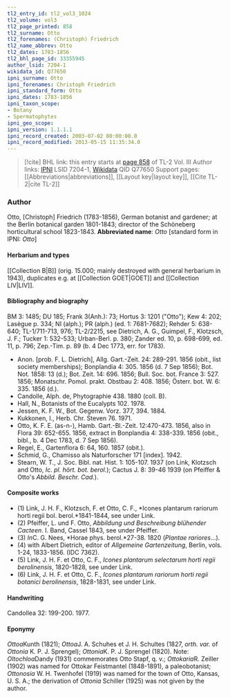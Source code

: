 ```yaml
---
tl2_entry_id: tl2_vol3_1024
tl2_volume: vol3
tl2_page_printed: 858
tl2_surname: Otto
tl2_forenames: (Christoph) Friedrich
tl2_name_abbrev: Otto
tl2_dates: 1783-1856
tl2_bhl_page_id: 33355945
author_lsid: 7204-1
wikidata_id: Q77650
ipni_surname: Otto
ipni_forenames: Christoph Friedrich
ipni_standard_form: Otto
ipni_dates: 1783-1856
ipni_taxon_scope: 
- Botany
- Spermatophytes
ipni_geo_scope: 
ipni_version: 1.1.1.1
ipni_record_created: 2003-07-02 00:00:00.0
ipni_record_modified: 2013-05-15 11:35:34.0
---
```


> [!cite] BHL link: this entry starts at [page 858](https://www.biodiversitylibrary.org/page/33355945) of TL-2 Vol. III
> Author links: [IPNI](https://www.ipni.org/a/7204-1) LSID 7204-1, [Wikidata](https://www.wikidata.org/wiki/Q77650) QID Q77650
> Support pages: [[Abbreviations|abbreviations]], [[Layout key|layout key]], [[Cite TL-2|cite TL-2]]

### Author

Otto, \[Christoph\] Friedrich (1783-1856), German botanist and gardener; at the Berlin botanical garden 1801-1843; director of the Schöneberg horticultural school 1823-1843. 
**Abbreviated name**: *Otto* \[standard form in IPNI: *Otto*\]

#### Herbarium and types

[[Collection B|B]] (orig. 15.000; mainly destroyed with general herbarium in 1943), duplicates e.g. at [[Collection GOET|GOET]] and [[Collection LIV|LIV]].

#### Bibliography and biography

BM 3: 1485; DU 185; Frank 3(Anh.): 73; Hortus 3: 1201 ("Otto"); Kew 4: 202; Lasègue p. 334; NI (alph.); PR (alph.) (ed. 1: 7681-7682); Rehder 5: 638-640; TL-1/711-713, 976; TL-2/2215, see Dietrich, A. G., Guimpel, F., Klotzsch, J. F.; Tucker 1: 532-533; Urban-Berl. p. 380; Zander ed. 10, p. 698-699, ed. 11, p. 796; Zep.-Tim. p. 89 (b. 4 Dec 1773, err. for 1783).
- Anon. \[prob. F. L. Dietrich\], Allg. Gart.-Zeit. 24: 289-291. 1856 (obit., list society memberships); Bonplandia 4: 305. 1856 (d. 7 Sep 1856); Bot. Not. 1858: 13 (d.); Bot. Zeit. 14: 696. 1856; Bull. Soc. bot. France 3: 527. 1856; Monatschr. Pomol. prakt. Obstbau 2: 408. 1856; Österr. bot. W. 6: 335. 1856 (d.).
- Candolle, Alph. de, Phytographie 438. 1880 (coll. B).
- Hall, N., Botanists of the Eucalypts 102. 1978.
- Jessen, K. F. W., Bot. Gegenw. Vorz. 377, 394. 1884.
- Kukkonen, I., Herb. Chr. Steven 76. 1971.
- Otto, K. F. E. (as-n-), Hamb. Gart.-Bl.-Zeit. 12:470-473. 1856, also in Flora 39: 652-655. 1856, extract in Bonplandia 4: 338-339. 1856 (obit., bibl., b. 4 Dec 1783, d. 7 Sep 1856).
- Regel, E., Gartenflora 6: 64, 160. 1857 (obit.).
- Schmid, G., Chamisso als Naturforscher 171 \[index\]. 1942.
- Stearn, W. T., J. Soc. Bibl. nat. Hist. 1: 105-107. 1937 (on Link, Klotzsch and Otto, *Ic. pl. hört. bot. berol.*); Cactus J. 8: 39-46 1939 (on Pfeiffer & Otto's *Abbild. Beschr. Cad.*).

#### Composite works

- (1) Link, J. H. F., Klotzsch, F. et Otto, C. F., *Icones plantarum rariorum horti regii bol. berol.*1841-1844, see under Link.
- (2) Pfeiffer, L. und F. Otto, *Abbildung und Beschreibung blühender Cacteen*. I. Band, Cassel 1843, see under Pfeiffer.
- (3) *In*C. G. Nees, *Horae phys. berol.*27-38. 1820 (*Plantae rariores*...).
- (4) with Albert Dietrich, editor of *Allgemeine Gartenzeitung*, Berlin, vols. 1-24, 1833-1856. (IDC 7362).
- (5) Link, J. H. F. et Otto, C. F., *Icones plantarum selectarum horti regii berolinensis*, 1820-1828, see under Link.
- (6) Link, J. H. F. et Otto, C. F., *Icones plantarum rariorum horti regii botanici berolinensis*, 1828-1831, see under Link.

#### Handwriting

Candollea 32: 199-200. 1977.

#### Eponymy

*Ottoa*Kunth (1821); *Ottoa*J. A. Schuhes et J. H. Schultes (1827, *orth. var.* of *Ottonia* K. P. J. Sprengel); *Ottonia*K. P. J. Sprengel (1820). Note: *Oltochloa*Dandy (1931) commemorates Otto Stapf, q. v.; *Ottokaria*R. Zeiller (1902) was named for Ottokar Feistmantel (1848-1891), a paleobotanist; *Ottonosia* W. H. Twenhofel (1919) was named for the town of Otto, Kansas, U. S. A.; the derivation of *Ottonia* Schiller (1925) was not given by the author.

